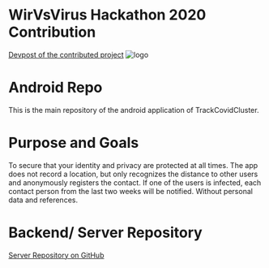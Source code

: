 # WirVsVirus Hackathon 2020 Contribution
[Devpost of the contributed project](https://devpost.com/software/trackcovidcluster "DevPost")
![logo](https://user-images.githubusercontent.com/44712740/78136398-cff77580-7423-11ea-88f5-e2fcb1068c5f.png)

# Android Repo
This is the main repository of the android application of TrackCovidCluster.

# Purpose and Goals
To secure that your identity and privacy are protected at all times. The app does not record a location, but only recognizes the distance to other users and anonymously registers the contact.
If one of the users is infected, each contact person from the last two weeks will be notified. Without personal data and references.

# Backend/ Server Repository
[Server Repository on GitHub](https://github.com/kuhlmannmarkus/diseasetrack "Backend")
